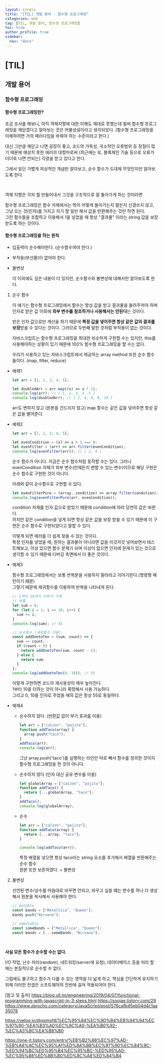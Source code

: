 ```yaml
---
layout: single
title: "[TIL] 개발 용어 - 함수형 프로그래밍"
categories: web
tag: [TIL, 개발 용어, 함수형 프로그래밍]
toc: true
author_profile: true
sidebar:
  nav: "docs"
---
```


# [TIL]

## 개발 용어

### 함수형 프로그래밍

#### 함수형 프로그래밍란?

조금 조사를 해보니, 아직 객체지향에 대한 이해도 제대로 못했는데 벌써 함수형 프로그래밍을 깨닫겠다고 알아보는 것은 어불성설이라고 생각되었다. (함수형 프로그래밍을 이해하려면 거의 패러다임을 바꿔야 하는 수준이라고 한다.)

대신 그만큼 깨닫고 나면 굉장히 좋고, 코드의 가독성, 국소적인 오류범위 등 장점이 많기 때문에 예상치 못한 에러의 대항마로써 (최근에는 또, 블록체인 기술 등으로 오류가 더더욱 나면 안되는) 각광을 받고 있다고 한다.

그래서 일단 가볍게 피상적인 개념만 알아보고, 순수 함수가 도대체 무엇인지만 알아보도록 한다.

<br>

객체 지향은 각자 뭘 만들어내서 그것을 구조적으로 잘 돌아가게 하는 것이라면

함수형 프로그래밍은 함수 자체에서는 밖이 어떻게 돌아가는지 말든지 신경쓰지 않고,
<br>그냥 오는 것(인자)를 가지고 자기 할 일만 해서 값을 반환해주는 것만 하면 된다.
<br>그런 함수들을 조합하고 이용해서 1을 넣었을 때 항상 "결과물" 이라는 string 값을 보장받도록 하는 것이다.

#### 함수형 프로그래밍을 하는 원칙

- 입출력이 순수해야한다. (순수함수여야 한다.)
- 부작용(부산물)이 없어야 한다.
- 불변성

  이 이외에도 깊은 내용이 더 있지만, 순수함수와 불변성에 대해서만 알아보도록 한다.

1. 순수 함수

   이 얘기는 함수형 프로그래밍에서
   함수는 항상 값을 받고 결과물을 돌려주어야 하며
   인자로 받은 값 이외에 **외부 변수를 참조하거나 사용해서는 안된다**는 것이다.

   받은 인자 값으로만 계산을 하기 때문에 **특정 값을 넣어주면 항상 같은 값의 결과를 보장**받을 수 있다는 것이다.
   그러므로 두번째 말한 것처럼 부작용이 없는 것이다.

   자바스크립트는 함수형 프로그래밍을 최대한 비슷하게 구현할 수는 있지만, this를 사용해야하는 상황이 있기 때문에 100% 함수형 프로그래밍을 할 수는 없다.

   우리가 사용하고 있는 자바스크립트에서 제공하는 array method 또한 순수 함수들이다. (map, filter, reduce)

- 예제1

  ```jsx
  let arr = [1, 2, 3, 4, 5];

  let doubledArr = arr.map((x) => x * 2);
  console.log(arr); // [ 1, 2, 3, 4, 5 ]
  console.log(doubledArr); // [ 2, 4, 6, 8, 10 ]
  ```

  arr도 변하지 않고 (원본을 건드리지 않고)
  map 함수는 같은 값을 넣어주면 항상 같은 값을 뱉어준다.

- 예제2

  ```jsx
  let arr = [1, 2, 3, 4, 5];

  let evenCondition = (x) => x % 2 === 0;
  let evenFilter = (arr) => arr.filter(evenCondition);
  console.log(evenFilter(arr)); // [ 2, 4 ]
  ```

  순수 함수가 아니다.
  지금은 순수 함수처럼 동작할 수는 있다.
  그러나 evenCondition 자체가 외부 변수(언제든지 변할 수 있는 변수)이므로
  해당 구현은 순수 함수로 구현한 것이 아니다.

  아래와 같이 순수함수로 구현할 수 있다.

  ```jsx
  let evenFilterPure = (array, condition) => array.filter(condition);
  console.log(evenFilterPure(arr, evenCondition));
  ```

  condition 자체를 인자 값으로 받았기 때문에
  condition에 따라 당연히 값은 바뀐다.
  <br>하지만 같은 condition을 넣게 되면 항상 같은 값을 보장 받을 수 있기 때문에 이 구현은 순수 함수로 구현되었다고 말할 수 있다.

  이렇게 되면 에러를 더 쉽게 찾을 수 있는 것이다.
  <br>특정 인자를 넣었을 때, 원하는 결과물이 아니라면 값을 이것저것 넣어보면서 테스트해보고,
  이상 있으면 함수 문제가 되며
  이상이 없으면 인자에 문제가 있는 것으로 생각할 수 있기 때문에 디버깅 측면에서 더 좋은 것이다.

- 예제3

  함수형 프로그래밍에서는 보통 반복문을 사용하지 말라라고 이야기한다.(명령형 패턴이기 떄문)
  <br>그렇기 때문에 재귀함수를 이용하여 반복을 나타내게 된다.

  ```jsx
  // 1부터 10까지 더하기 구현
  // 보통
  let sum = 0;
  for (let i = 1; i <= 10; i++) {
    sum += i;
  }
  console.log(sum); // 55

  // 순수함수 (재귀함수 이용)
  const addOnetoTen = (sum, count) => {
    sum += count;
    if (count > 0) {
      return addOnetoTen(sum, count - 1);
    } else {
      return sum;
    }
  };
  console.log(addOnetoTen(0, 10)); // 55
  ```

  이렇게 구현하면 코드의 재사용성이 매우 높아진다.
  <br>1부터 10을 더하는 것이 아니라 확장해서 사용 가능하다.
  <br>그리고 0, 10을 인자로 주었을 때의 값은 항상 55로 동일하다.

- 예제4

  - 순수하지 않다. (반환값 없이 부가 효과를 이용)

    ```jsx
    let arr = ["calzon", "pajita"];
    function addTaco(array) {
      array.push("taco");
    }
    addTaco(arr);
    console.log(arr);
    ```

    그냥 array.push('taco')를 실행하는 라인만 따로 빼서 함수를 정의한 것이지
    <br>함수형 프로그래밍을 한 것이 아니다.

  - 순수하지 않다 (인자 대신 공유 변수를 이용)

    ```jsx
    let globalArray = ["calzon", "pajita"];
    function addTaco() {
      return [...globalArray, "taco"];
    }
    addTaco();
    console.log(globalArray);
    ```

  - 순수

    ```jsx
    let arr = ["calzon", "pajita"];
    function addTaco(array) {
      return [...array, "taco"];
    }

    console.log(addTaco(arr));
    ```

    특정 배열을 넣으면 항상 taco라는 string 요소를 추가해서 배열을 반환해주는 순수 함수
    <br>원본 또한 보존하였다. + 불변성

2. 불변성

   선언된 변수/상수를 마음대로 바꾸면 안되고,
   바꾸고 싶을 떄는 변수를 하나 더 생성해서 원본을 복사해서 사용해야 한다.

   ```jsx
   // mutable
   const bands = ["Metallica", "Queen"];
   bands.push("Nirvana");

   // immutable
   const someBands = ["Metallica", "Queen"];
   const bands = [...someBands, "Nirvana"];
   ```

<br>

**사실 모든 함수가 순수할 수는 없다.**

I/O 작업, 난수 처리(random), 네트워킹(server에 요청), 데이터베이스 등을 처리 할 때는 본질적으로 순수할 수 없다.

그럼에도 불구하고 함수가 다룰 수 있는 영역을 더 넓게 하고,
핵심을 간단하게 유지하기 위해 이러한 컨셉은 소프트웨어의 전반에 걸쳐 적용되어야 한다.

[참고 및 출처]
https://blog.ull.im/engineering/2019/04/07/functional-programming-with-javascript-in-3-steps.html
https://soojae.tistory.com/29
https://www.zerocho.com/category/JavaScript/post/576cafb45eb04d4c1aa35078

https://velog.io/@xpmxf4/%EC%95%84%EC%9D%B4%EB%94%94%EC%97%90-%EA%B3%A0%EC%9C%A0-%EA%B0%92-%EC%A3%BC%EA%B8%B0

https://one-it.tistory.com/entry/%EB%B2%88%EC%97%AD-%EB%A6%AC%EC%95%A1%ED%8A%B8%EC%97%90%EC%84%9C-%ED%94%BC%ED%95%B4%EC%95%BC-%ED%95%A0-%EC%95%88%ED%8B%B0%ED%8C%A8%ED%84%B4

